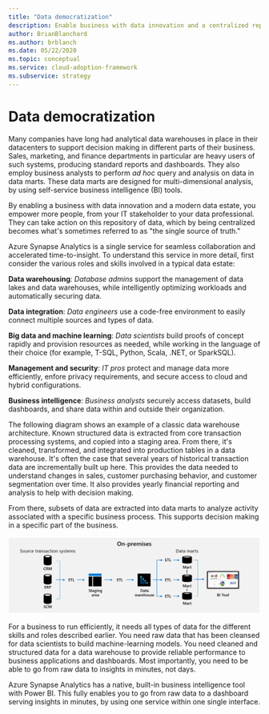 ```yaml
---
title: "Data democratization"
description: Enable business with data innovation and a centralized repository of data.
author: BrianBlanchard
ms.author: brblanch
ms.date: 05/22/2020
ms.topic: conceptual
ms.service: cloud-adoption-framework
ms.subservice: strategy
---
```


# Data democratization

Many companies have long had analytical data warehouses in place in their datacenters to support decision making in different parts of their business. Sales, marketing, and finance departments in particular are heavy users of such systems, producing standard reports and dashboards. They also employ business analysts to perform *ad hoc* query and analysis on data in data marts. These data marts are designed for multi-dimensional analysis, by using self-service business intelligence (BI) tools.

By enabling a business with data innovation and a modern data estate, you empower more people, from your IT stakeholder to your data professional. They can take action on this repository of data, which by being centralized becomes what's sometimes referred to as "the single source of truth."

Azure Synapse Analytics is a single service for seamless collaboration and accelerated time-to-insight. To understand this service in more detail, first consider the various roles and skills involved in a typical data estate:

**Data warehousing**: *Database admins* support the management of data lakes and data warehouses, while intelligently optimizing workloads and automatically securing data.

**Data integration**: *Data engineers* use a code-free environment to easily connect multiple sources and types of data.

**Big data and machine learning**: *Data scientists* build proofs of concept rapidly and provision resources as needed, while working in the language of their choice (for example, T-SQL, Python, Scala, .NET, or SparkSQL).

**Management and security**: *IT pros* protect and manage data more efficiently, enfore privacy requirements, and secure access to cloud and hybrid configurations.

**Business intelligence**: *Business analysts* securely access datasets, build dashboards, and share data within and outside their organization.

The following diagram shows an example of a classic data warehouse architecture. Known structured data is extracted from core transaction processing systems, and copied into a staging area. From there, it's cleaned, transformed, and integrated into production tables in a data warehouse. It's often the case that several years of historical transaction data are incrementally built up here. This provides the data needed to understand changes in sales, customer purchasing behavior, and customer segmentation over time. It also provides yearly financial reporting and analysis to help with decision making.

From there, subsets of data are extracted into data marts to analyze activity associated with a specific business process. This supports decision making in a specific part of the business.

![Diagram of the classic data warehouse.](../../_images/analytics/the-classic-data-warehouse.png)

For a business to run efficiently, it needs all types of data for the different skills and roles described earlier. You need raw data that has been cleansed for data scientists to build machine-learning models. You need cleaned and structured data for a data warehouse to provide reliable performance to business applications and dashboards. Most importantly, you need to be able to go from raw data to insights in minutes, not days.

Azure Synapse Analytics has a native, built-in business intelligence tool with Power BI. This fully enables you to go from raw data to a dashboard serving insights in minutes, by using one service within one single interface.

